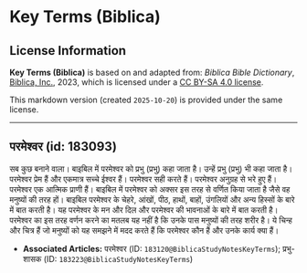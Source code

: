 # Key Terms (Biblica)

## License Information

**Key Terms (Biblica)** is based on and adapted from: _Biblica Bible Dictionary_, [Biblica, Inc.](https://www.biblica.com/), 2023, which is licensed under a [CC BY-SA 4.0 license](https://creativecommons.org/licenses/by-sa/4.0/legalcode.en).

This markdown version (created `2025-10-20`) is provided under the same license.



--------------------------------

## परमेश्वर (id: 183093)

सब कुछ बनाने वाला। बाइबिल में परमेश्वर को प्रभु (प्रभु) कहा जाता है। उन्हें प्रभु (प्रभु) भी कहा जाता है। परमेश्वर प्रेम हैं और एकमात्र सच्चे ईश्वर हैं। परमेश्वर सही करते हैं। परमेश्वर अनुग्रह से भरे हुए हैं। परमेश्वर एक आत्मिक प्राणी हैं। बाइबिल में परमेश्वर को अक्सर इस तरह से वर्णित किया जाता है जैसे वह मनुष्यों की तरह हों। बाइबिल परमेश्वर के चेहरे, आंखों, पीठ, हाथों, बाहों, उंगलियों और अन्य हिस्सों के बारे में बात करती है। यह परमेश्वर के मन और दिल और परमेश्वर की भावनाओं के बारे में बात करती है। परमेश्वर का इस तरह वर्णन करने का मतलब यह नहीं है कि उनके पास मनुष्यों की तरह शरीर है। ये चिन्ह और चित्र हैं जो मनुष्यों को यह समझने में मदद करते हैं कि परमेश्वर कौन हैं और उनके कार्य क्या हैं।

* **Associated Articles:** परमेश्वर (ID: `183120@BiblicaStudyNotesKeyTerms`); प्रभु- शासक (ID: `183223@BiblicaStudyNotesKeyTerms`)

